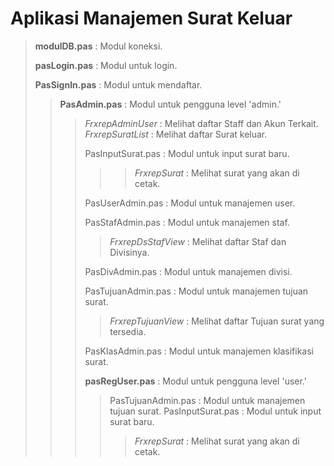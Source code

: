 # Aplikasi Manajemen Surat Keluar

> **modulDB.pas** : Modul koneksi.
> 
> **pasLogin.pas** : Modul untuk login.
> 
> **PasSignIn.pas** : Modul untuk mendaftar.
> 
>> **PasAdmin.pas** : Modul untuk pengguna level 'admin.'
>> 
>>> *FrxrepAdminUser* : Melihat daftar Staff dan Akun Terkait.
>>> *FrxrepSuratList* : Melihat daftar Surat keluar.
>>> 
>>> PasInputSurat.pas : Modul untuk input surat baru.
>>> 
>>>>> *FrxrepSurat* : Melihat surat yang akan di cetak.
>>>>> 
>>> PasUserAdmin.pas : Modul untuk manajemen user.
>>> 
>>> PasStafAdmin.pas : Modul untuk manajemen staf.
>>> 
>>>> *FrxrepDsStafView* : Melihat daftar Staf dan Divisinya.
>>>> 
>>> PasDivAdmin.pas : Modul untuk manajemen divisi.
>>> 
>>> PasTujuanAdmin.pas : Modul untuk manajemen tujuan surat.
>>>> *FrxrepTujuanView* : Melihat daftar Tujuan surat yang tersedia.
>>>> 
>>> PasKlasAdmin.pas : Modul untuk manajemen klasifikasi surat.
>>> 
>>> **pasRegUser.pas** : Modul untuk pengguna level 'user.'
>>>> PasTujuanAdmin.pas : Modul untuk manajemen tujuan surat.
>>>> PasInputSurat.pas : Modul untuk input surat baru.
>>>> 
>>>>> *FrxrepSurat* : Melihat surat yang akan di cetak.
>>>>> 